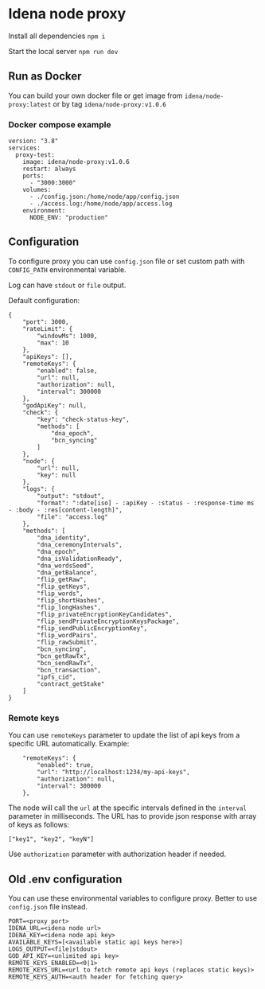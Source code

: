 # Idena node proxy

Install all dependencies
`npm i`

Start the local server
`npm run dev`

## Run as Docker

You can build your own docker file or get image from `idena/node-proxy:latest` or by tag `idena/node-proxy:v1.0.6`

### Docker compose example

```
version: "3.8"
services:
  proxy-test:
    image: idena/node-proxy:v1.0.6
    restart: always
    ports:
      - "3000:3000"
    volumes:
      - ./config.json:/home/node/app/config.json
      - ./access.log:/home/node/app/access.log
    environment:
      NODE_ENV: "production"

```

## Configuration

To configure proxy you can use `config.json` file or set custom path with `CONFIG_PATH` environmental variable.

Log can have `stdout` or `file` output.

Default configuration:

```
{
    "port": 3000,
    "rateLimit": {
        "windowMs": 1000,
        "max": 10
    },
    "apiKeys": [],
    "remoteKeys": {
        "enabled": false,
        "url": null,
        "authorization": null,
        "interval": 300000
    },
    "godApiKey": null,
    "check": {
        "key": "check-status-key",
        "methods": [
            "dna_epoch",
            "bcn_syncing"
        ]
    },
    "node": {
        "url": null,
        "key": null
    },
    "logs": {
        "output": "stdout",
        "format": ":date[iso] - :apiKey - :status - :response-time ms - :body - :res[content-length]",
        "file": "access.log"
    },
    "methods": [
        "dna_identity",
        "dna_ceremonyIntervals",
        "dna_epoch",
        "dna_isValidationReady",
        "dna_wordsSeed",
        "dna_getBalance",
        "flip_getRaw",
        "flip_getKeys",
        "flip_words",
        "flip_shortHashes",
        "flip_longHashes",
        "flip_privateEncryptionKeyCandidates",
        "flip_sendPrivateEncryptionKeysPackage",
        "flip_sendPublicEncryptionKey",
        "flip_wordPairs",
        "flip_rawSubmit",
        "bcn_syncing",
        "bcn_getRawTx",
        "bcn_sendRawTx",
        "bcn_transaction",
        "ipfs_cid",
        "contract_getStake"
    ]
}
```

### Remote keys
You can use `remoteKeys` parameter to update the list of api keys from a specific URL automatically.
Example:
```
    "remoteKeys": {
        "enabled": true,
        "url": "http://localhost:1234/my-api-keys",
        "authorization": null,
        "interval": 300000
    },
```

The node will call the `url` at the specific intervals defined in the `interval` parameter in milliseconds.
The URL has to provide json response with array of keys as follows:
```
["key1", "key2", "keyN"]
```
Use `authorization` parameter with authorization header if needed.


## Old .env configuration

You can use these environmental variables to configure proxy. Better to use `config.json` file instead.
```
PORT=<proxy port>
IDENA_URL=<idena node url>
IDENA_KEY=<idena node api key>
AVAILABLE_KEYS=[<available static api keys here>]
LOGS_OUTPUT=<file|stdout>
GOD_API_KEY=<unlimited api key>
REMOTE_KEYS_ENABLED=<0|1>
REMOTE_KEYS_URL=<url to fetch remote api keys (replaces static keys)>
REMOTE_KEYS_AUTH=<auth header for fetching query>
```

